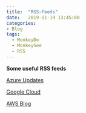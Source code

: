 ```yaml
---
title:  "RSS-Feeds"
date:   2019-11-19 13:45:00
categories: 
- Blog
tags:
  - MonkeyDo
  - MonkeySee
  - RSS
---
```


**Some useful RSS feeds**

[Azure Updates](https://azurecomcdn.azureedge.net/nb-no/blog/feed/)

[Google Cloud](https://cloudblog.withgoogle.com/rss/)

[AWS Blog](http://feeds.feedburner.com/AmazonWebServicesBlog)

